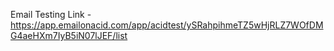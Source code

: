 Email Testing Link - https://app.emailonacid.com/app/acidtest/ySRahpihmeTZ5wHjRLZ7WOfDMG4aeHXm7IyB5iN07lJEF/list
